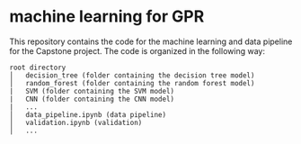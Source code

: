 # machine learning for GPR
This repository contains the code for the machine learning and data pipeline for the Capstone project.
The code is organized in the following way:
```
root directory
│   decision_tree (folder containing the decision tree model)
│   random_forest (folder containing the random forest model)
|   SVM (folder containing the SVM model)
|   CNN (folder containing the CNN model)
|   ...
│   data_pipeline.ipynb (data pipeline)
│   validation.ipynb (validation)
│   ...
```
